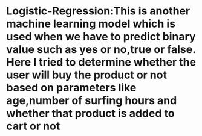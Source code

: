 # Logistic-Regression:This is another machine learning model  which is used when we have to predict binary value such as yes or no,true or false. Here I tried to determine whether the user will buy the product or not based on parameters like age,number of surfing hours and whether that product is added to cart or not
 
